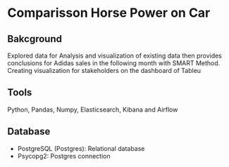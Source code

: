 # Comparisson Horse Power on Car

## Bakcground 
Explored data for Analysis and visualization of existing data then provides conclusions for Adidas sales in the following month with SMART Method. Creating visualization for stakeholders  on the dashboard of Tableu

## Tools 
Python, Pandas, Numpy, Elasticsearch, Kibana and Airflow

## Database 
- PostgreSQL (Postgres): Relational database
- Psycopg2: Postgres connection
